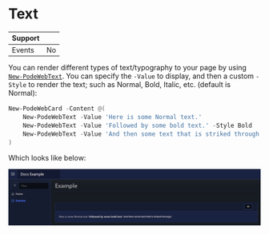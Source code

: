 # Text

| Support | |
| ------- |-|
| Events | No |

You can render different types of text/typography to your page by using [`New-PodeWebText`](../../../Functions/Elements/New-PodeWebText). You can specify the `-Value` to display, and then a custom `-Style` to render the text; such as Normal, Bold, Italic, etc. (default is Normal):

```powershell
New-PodeWebCard -Content @(
    New-PodeWebText -Value 'Here is some Normal text.'
    New-PodeWebText -Value 'Followed by some bold text.' -Style Bold
    New-PodeWebText -Value 'And then some text that is striked through.' -Style StrikeThrough
)
```

Which looks like below:

![text](../../../images/text.png)
